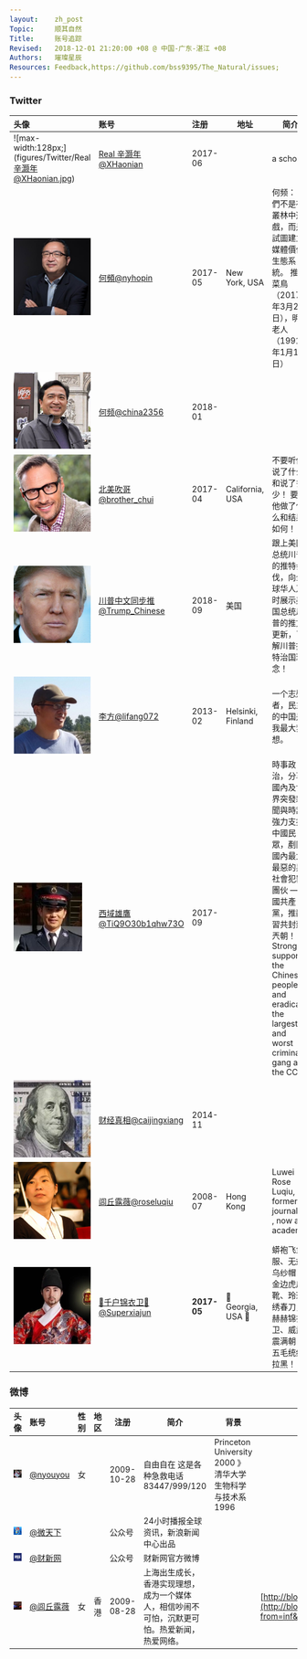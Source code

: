 ```yaml
---
layout:    zh_post
Topic:     顺其自然
Title:     账号追踪
Revised:   2018-12-01 21:20:00 +08 @ 中国-广东-湛江 +08
Authors:   璀璨星辰
Resources: Feedback,https://github.com/bss9395/The_Natural/issues;
---
```


### Twitter

| **头像**                                                     | **账号**                                                     | **注册**    | **地址**          | **简介**                                                     | **网站**                                                     |
| :----------------------------------------------------------- | :----------------------------------------------------------- | :---------- | ----------------- | ------------------------------------------------------------ | ------------------------------------------------------------ |
| ![max-width:128px;](figures/Twitter/Real 辛灏年@XHaonian.jpg) | [Real 辛灏年@XHaonian](https://twitter.com/XHaonian)         | 2017-06     |                   | a scholar                                                    |                                                              |
| ![max-width:128px;](figures/Twitter/何頻@nyhopin.jpg)        | [何頻@nyhopin](https://twitter.com/nyhopin)                  | 2017-05     | New York, USA     | 何频： 我們不是在叢林中遊戲，而是試圖建立媒體價值生態系統。 推特菜鳥（2017年3月24日），明镜老人（1991年1月1日） | [明鏡火拍 - YouTube](https://www.youtube.com/channel/UCdKyM0XmuvQrD0o5TNhUtkQ) |
| ![max-width:128px;](figures/Twitter/何频@china2356.jpg)      | [何频@china2356](https://twitter.com/china2356)              | 2018-01     |                   |                                                              |                                                              |
| ![max-width:128px;](figures/Twitter/北美吹哥@brother_chui.jpg) | [北美吹哥@brother_chui](https://twitter.com/brother_chui)    | 2017-04     | California, USA   | 不要听他说了什么和说了多少！ 要看他做了什么和结果如何！      |                                                              |
| ![max-width:128px;](figures/Twitter/川普中文同步推@Trump_Chinese.jpg) | [川普中文同步推@Trump_Chinese](https://twitter.com/Trump_Chinese) | 2018-09     | 美国              | 跟上美国总统川普的推特步伐，向全球华人及时展示美国总统川普的推文更新，了解川普推特治国理念！ |                                                              |
| ![max-width:128px;](figures/Twitter/李方@lifang072.jpg)      | [李方@lifang072](https://twitter.com/lifang072)              | 2013-02     | Helsinki, Finland | 一个志愿者，民主的中国是我最大梦想。                         |                                                              |
| ![max-width:128px;](figures/Twitter/西域雄鷹@TiQ9O30b1qhw73O.jpg) | [西域雄鷹@TiQ9O30b1qhw73O](https://twitter.com/TiQ9O30b1qhw73O) | 2017-09     |                   | 時事政治，分享國內及世界突發新聞與時評 強力支持中國民眾，剷除國內最大最惡的黑社會犯罪團伙 — 中國共產黨，推翻習共封建兲朝！ Strongly support the Chinese people and eradicate the largest and worst criminal gang as the CCP |                                                              |
| ![max-width:128px;](figures/Twitter/财经真相@caijingxiang.jpg) | [财经真相@caijingxiang](https://twitter.com/caijingxiang)    | 2014-11     |                   |                                                              |                                                              |
| ![max-width:128px;](figures/Twitter/闾丘露薇@roseluqiu.gif)  | [闾丘露薇@roseluqiu](https://twitter.com/roseluqiu)          | 2008-07     | Hong Kong         | Luwei Rose Luqiu, a former journalist , now an academic      | [roseluqiu.com](https://t.co/s5Az1DFYhK)                     |
| ![max-width:128px;](figures/Twitter/🐲千户锦衣卫🐲@Superxiajun.jpg) | [🐲千户锦衣卫🐲@Superxiajun](https://twitter.com/Superxiajun)  | **2017-05** | 🐲 Georgia, USA 🐲  | 蟒袍飞鱼服、无翅乌纱帽 ，金边虎皮靴、玲珑绣春刀，赫赫锦衣卫、威武震满朝！ 五毛统统拉黑！ |                                                              |

### 微博

| **头像**                                         | **账号**                                              | **性别** | **地区** | **注册**   | **简介**                                                     | **背景**                                                  | **博客**                                                     |
| :----------------------------------------------- | :---------------------------------------------------- | -------- | -------- | ---------- | ------------------------------------------------------------ | --------------------------------------------------------- | ------------------------------------------------------------ |
| ![max-width:128px;](figures/Weibo/@nyouyou.jpg)  | [@nyouyou](https://www.weibo.com/p/1005051656918431/) | 女       |          | 2009-10-28 | 自由自在 这是各种急救电话 83447/999/120                      | Princeton University 2000 》清华大学生物科学与技术系 1996 |                                                              |
| ![max-width:128px;](figures/Weibo/@微天下.jpg)   | [@微天下](https://weibo.com/p/1002061893801487/)      |          |          | 公众号     | 24小时播报全球资讯，新浪新闻中心出品                         |                                                           |                                                              |
| ![max-width:128px;](figures/Weibo/@财新网.jpg)   | [@财新网](https://weibo.com/p/1002061663937380/)      |          |          | 公众号     | 财新网官方微博                                               |                                                           |                                                              |
| ![max-width:128px;](figures/Weibo/@闾丘露薇.jpg) | [@闾丘露薇](https://weibo.com/p/1035051189729754/)    | 女       | 香港     | 2009-08-28 | 上海出生成长，香港实现理想，成为一个媒体人，相信吵闹不可怕，沉默更可怕。热爱新闻，热爱网络。 |                                                           | [http://blog.sina.com.cn/luqiuluwei](http://blog.sina.com.cn/luqiuluwei?from=inf&wvr=5&loc=infblog) |
